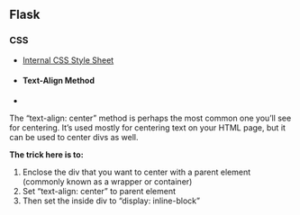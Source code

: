 ## Flask

### CSS
* [Internal CSS Style Sheet](https://www.w3schools.com/css/css_howto.asp#midcontentadcontainer)
* #### Text-Align Method
* 

The “text-align: center” method is perhaps the most common one you’ll see for centering. It’s used mostly for centering text on your HTML page, but it can be used to center divs as well.

****The trick here is to:****

1.  Enclose the div that you want to center with a parent element (commonly known as a wrapper or container)
2.  Set “text-align: center” to parent element
3.  Then set the inside div to “display: inline-block”
<!--stackedit_data:
eyJoaXN0b3J5IjpbMjEyMTUyMzQyMl19
-->